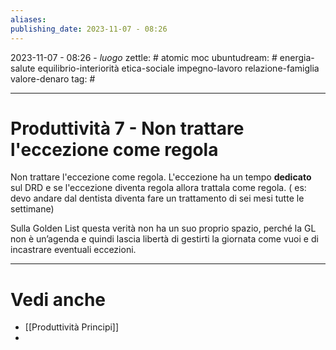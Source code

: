 ```yaml
---
aliases: 
publishing_date: 2023-11-07 - 08:26
---
```

2023-11-07 - 08:26 - *luogo*
zettle: # atomic moc
ubuntudream: # energia-salute equilibrio-interiorità etica-sociale impegno-lavoro relazione-famiglia valore-denaro 
tag: #

---
# Produttività 7 - Non trattare l'eccezione come regola

Non trattare l'eccezione come regola. 
L'eccezione ha un tempo **dedicato** sul DRD e se l'eccezione diventa regola allora trattala come regola. ( es: devo andare dal dentista diventa fare un trattamento di sei mesi tutte le settimane)

Sulla Golden List questa verità non ha un suo proprio spazio, perché la GL non è un’agenda e quindi lascia libertà di gestirti la giornata come vuoi e di incastrare eventuali eccezioni.



---
# Vedi anche
- [[Produttività Principi]]
- 
